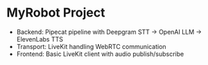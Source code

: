 # MyRobot Project
- Backend: Pipecat pipeline with Deepgram STT → OpenAI LLM → ElevenLabs TTS
- Transport: LiveKit handling WebRTC communication
- Frontend: Basic LiveKit client with audio publish/subscribe
